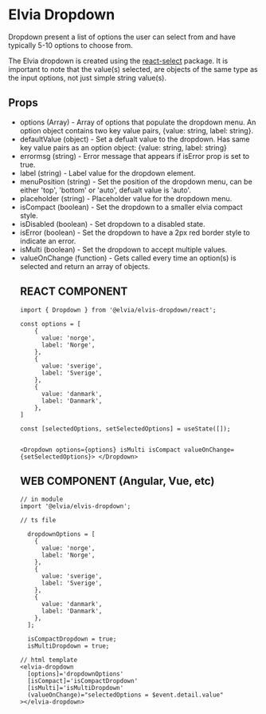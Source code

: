 # Elvia Dropdown

Dropdown present a list of options the user can select from and have typically 5-10 options to choose from.

The Elvia dropdown is created using the [react-select](https://github.com/JedWatson/react-select) package. It
is important to note that the value(s) selected, are objects of the same type as the input options, not just
simple string value(s).

## Props

- options (Array<object>) - Array of options that populate the dropdown menu. An option object contains two
  key value pairs, {value: string, label: string}.
- defaultValue (object) - Set a defualt value to the dropdown. Has same key value pairs as an option object:
  {value: string, label: string}
- errormsg (string) - Error message that appears if isError prop is set to true.
- label (string) - Label value for the dropdown element.
- menuPosition (string) - Set the position of the dropdown menu, can be either 'top', 'bottom' or 'auto',
  defualt value is 'auto'.
- placeholder (string) - Placeholder value for the dropdown menu.
- isCompact (boolean) - Set the dropdown to a smaller elvia compact style.
- isDisabled (boolean) - Set dropdown to a disabled state.
- isError (boolean) - Set the dropdown to have a 2px red border style to indicate an error.
- isMulti (boolean) - Set the dropdown to accept multiple values.
- valueOnChange (function) - Gets called every time an option(s) is selected and return an array of objects.

## REACT COMPONENT

```
import { Dropdown } from '@elvia/elvis-dropdown/react';

const options = [
    {
      value: 'norge',
      label: 'Norge',
    },
    {
      value: 'sverige',
      label: 'Sverige',
    },
    {
      value: 'danmark',
      label: 'Danmark',
    },
]

```

```
const [selectedOptions, setSelectedOptions] = useState([]);


<Dropdown options={options} isMulti isCompact valueOnChange={setSelectedOptions}> </Dropdown>
```

## WEB COMPONENT (Angular, Vue, etc)

```
// in module
import '@elvia/elvis-dropdown';
```

```
// ts file

  dropdownOptions = [
    {
      value: 'norge',
      label: 'Norge',
    },
    {
      value: 'sverige',
      label: 'Sverige',
    },
    {
      value: 'danmark',
      label: 'Danmark',
    },
  ];

  isCompactDropdown = true;
  isMultiDropdown = true;

// html template
<elvia-dropdown
  [options]='dropdownOptions'
  [isCompact]='isCompactDropdown'
  [isMulti]='isMultiDropdown'
  (valueOnChange)="selectedOptions = $event.detail.value"
></elvia-dropdown>
```
